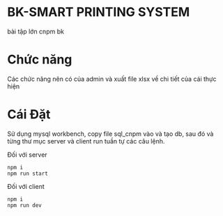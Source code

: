 # BK-SMART PRINTING SYSTEM

bài tập lớn cnpm bk

# Chức năng

Các chức năng nên có của admin và xuất file xlsx về chi tiết của cái thực hiện 

# Cái Đặt

Sử dụng mysql workbench, copy file sql_cnpm vào và tạo db, sau đó và từng thư mục server và client run tuần tự các câu lệnh.

Đối với server
```
npm i
npm run start
```
Đối với client
```
npm i
npm run dev
```


